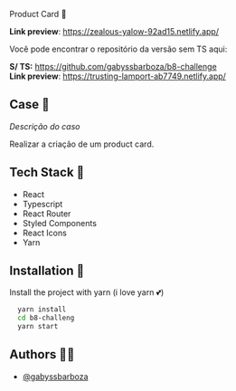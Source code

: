 Product Card 🤩

**Link preview**: https://zealous-yalow-92ad15.netlify.app/

Você pode encontrar o repositório da versão sem TS aqui:

**S/ TS:** https://github.com/gabyssbarboza/b8-challenge <br/>
**Link preview**: https://trusting-lamport-ab7749.netlify.app/

## Case 💬

_Descrição do caso_

Realizar a criação de um product card.

## Tech Stack 🦾

- React
- Typescript
- React Router
- Styled Components
- React Icons
- Yarn

## Installation 🌵

Install the project with yarn (i love yarn 💕)

```bash
  yarn install
  cd b8-challeng
  yarn start
```

## Authors 👨‍🌾

- [@gabyssbarboza](https://github.com/gabyssbarboza/)
